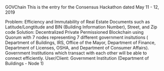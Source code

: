 GOVChain
This is the entry for the Consensus Hackathon dated May 11 - 12, 2019

Problem: Efficiency and Immutability of Real Estate Documents such as Latitude/Longtitude and BIN (Building Information Number), Street, and Zip code
Solution: Decentralized Private Permissioned Blockchain using Quorum with 7 nodes representing 7 different government insitutions ( Department of Buildings, IRS, Office of the Mayor, Department of Finance, Department of Licenses, OSHA, and Department of Consumer Affairs). Government Institutions which transact with each other will be able to connect efficiently. 
User/Client: Government Institution (Department of Buildings - Node 1)
